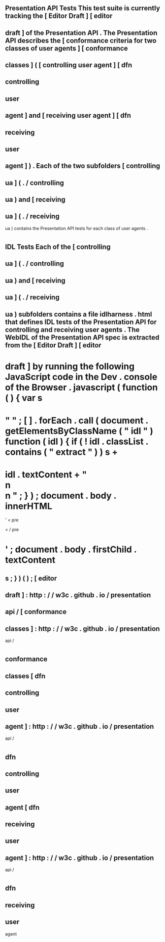 #
Presentation
API
Tests
This
test
suite
is
currently
tracking
the
[
Editor
Draft
]
[
editor
-
draft
]
of
the
Presentation
API
.
The
Presentation
API
describes
the
[
conformance
criteria
for
two
classes
of
user
agents
]
[
conformance
-
classes
]
(
[
controlling
user
agent
]
[
dfn
-
controlling
-
user
-
agent
]
and
[
receiving
user
agent
]
[
dfn
-
receiving
-
user
-
agent
]
)
.
Each
of
the
two
subfolders
[
controlling
-
ua
]
(
.
/
controlling
-
ua
)
and
[
receiving
-
ua
]
(
.
/
receiving
-
ua
)
contains
the
Presentation
API
tests
for
each
class
of
user
agents
.
#
#
IDL
Tests
Each
of
the
[
controlling
-
ua
]
(
.
/
controlling
-
ua
)
and
[
receiving
-
ua
]
(
.
/
receiving
-
ua
)
subfolders
contains
a
file
idlharness
.
html
that
defines
IDL
tests
of
the
Presentation
API
for
controlling
and
receiving
user
agents
.
The
WebIDL
of
the
Presentation
API
spec
is
extracted
from
the
[
Editor
Draft
]
[
editor
-
draft
]
by
running
the
following
JavaScript
code
in
the
Dev
.
console
of
the
Browser
.
javascript
(
function
(
)
{
var
s
=
"
"
;
[
]
.
forEach
.
call
(
document
.
getElementsByClassName
(
"
idl
"
)
function
(
idl
)
{
if
(
!
idl
.
classList
.
contains
(
"
extract
"
)
)
s
+
=
idl
.
textContent
+
"
\
n
\
n
"
;
}
)
;
document
.
body
.
innerHTML
=
'
<
pre
>
<
/
pre
>
'
;
document
.
body
.
firstChild
.
textContent
=
s
;
}
)
(
)
;
[
editor
-
draft
]
:
http
:
/
/
w3c
.
github
.
io
/
presentation
-
api
/
[
conformance
-
classes
]
:
http
:
/
/
w3c
.
github
.
io
/
presentation
-
api
/
#
conformance
-
classes
[
dfn
-
controlling
-
user
-
agent
]
:
http
:
/
/
w3c
.
github
.
io
/
presentation
-
api
/
#
dfn
-
controlling
-
user
-
agent
[
dfn
-
receiving
-
user
-
agent
]
:
http
:
/
/
w3c
.
github
.
io
/
presentation
-
api
/
#
dfn
-
receiving
-
user
-
agent
